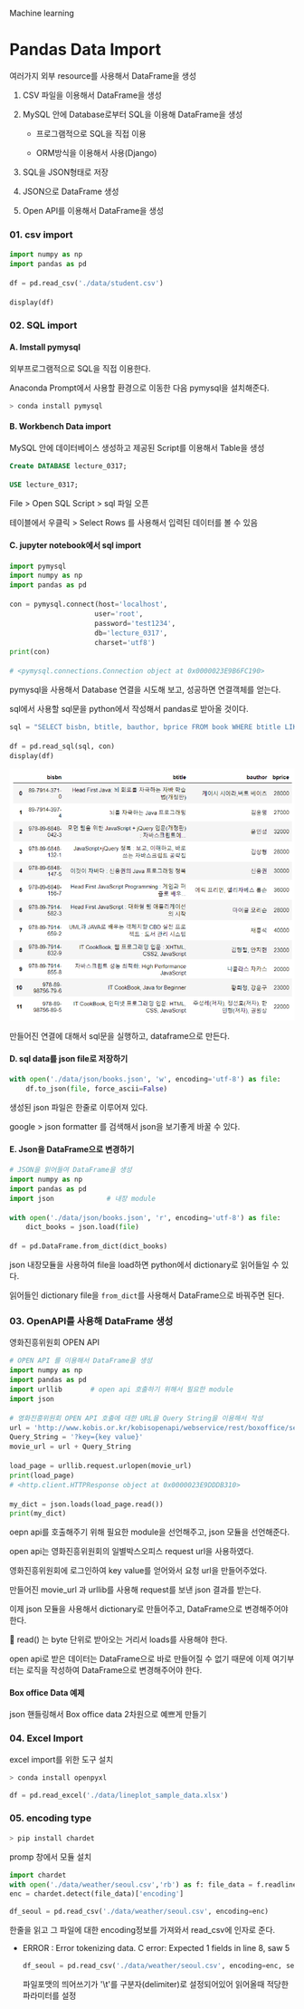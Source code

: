 Machine learning

# Pandas Data Import

여러가지 외부 resource를 사용해서 DataFrame을 생성

1. CSV 파일을 이용해서 DataFrame을 생성

2. MySQL 안에 Database로부터 SQL을 이용해 DataFrame을 생성

   - 프로그램적으로 SQL을 직접 이용

   - ORM방식을 이용해서 사용(Django)

3. SQL을 JSON형태로 저장

4. JSON으로 DataFrame 생성

5. Open API를 이용해서 DataFrame을 생성



### 01. csv import

```python
import numpy as np
import pandas as pd

df = pd.read_csv('./data/student.csv')

display(df)
```



### 02. SQL import

#### A. Imstall pymysql

외부프로그램적으로 SQL을 직접 이용한다.

Anaconda Prompt에서 사용할 환경으로 이동한 다음 pymysql을 설치해준다.

```powershell
> conda install pymysql
```

#### B. Workbench Data import

MySQL 안에 데이터베이스 생성하고 제공된 Script를 이용해서 Table을 생성

```sql
Create DATABASE lecture_0317;

USE lecture_0317;
```

File > Open SQL Script > sql 파일 오픈

테이블에서 우클릭 > Select Rows 를 사용해서 입력된 데이터를 볼 수 있음

#### C. jupyter notebook에서 sql import

```python
import pymysql
import numpy as np
import pandas as pd

con = pymysql.connect(host='localhost',
                     user='root',
                     password='test1234',
                     db='lecture_0317',
                     charset='utf8')
print(con)

# <pymysql.connections.Connection object at 0x0000023E9B6FC190>
```

pymysql을 사용해서 Database 연결을 시도해 보고, 성공하면 연결객체를 얻는다.

sql에서 사용할 sql문을 python에서 작성해서 pandas로 받아올 것이다.

```python
sql = "SELECT bisbn, btitle, bauthor, bprice FROM book WHERE btitle LIKE '%java%'"

df = pd.read_sql(sql, con)
display(df)
```

![image-20220317093857877](../img/image-20220317093857877.png)

만들어진 연결에 대해서 sql문을 실행하고, dataframe으로 만든다.

#### D. sql data를 json file로 저장하기

```python
with open('./data/json/books.json', 'w', encoding='utf-8') as file:
    df.to_json(file, force_ascii=False)
```

생성된 json 파일은 한줄로 이루어져 있다. 

google > json formatter 를 검색해서 json을 보기좋게 바꿀 수 있다.

#### E. Json을 DataFrame으로 변경하기

```python
# JSON을 읽어들여 DataFrame을 생성
import numpy as np
import pandas as pd
import json  			# 내장 module

with open('./data/json/books.json', 'r', encoding='utf-8') as file:
    dict_books = json.load(file)
    
df = pd.DataFrame.from_dict(dict_books)
```

json 내장모듈을 사용하여 file을 load하면 python에서 dictionary로 읽어들일 수 있다.

읽어들인 dictionary file을 `from_dict`를 사용해서 DataFrame으로 바꿔주면 된다.

### 03. OpenAPI를 사용해 DataFrame 생성

영화진흥위원회 OPEN API

```python
# OPEN API 를 이용해서 DataFrame을 생성
import numpy as np
import pandas as pd
import urllib       # open api 호출하기 위해서 필요한 module
import json

# 영화진흥위원회 OPEN API 호출에 대한 URL을 Query String을 이용해서 작성
url = 'http://www.kobis.or.kr/kobisopenapi/webservice/rest/boxoffice/searchDailyBoxOfficeList.json'
Query_String = '?key={key value}'
movie_url = url + Query_String

load_page = urllib.request.urlopen(movie_url)
print(load_page)
# <http.client.HTTPResponse object at 0x0000023E9DDDB310>

my_dict = json.loads(load_page.read())
print(my_dict)
```

oepn api를 호출해주기 위해 필요한 module을 선언해주고, json 모듈을 선언해준다.

open api는 영화진흥위원회의 일별박스오피스 request url을 사용하였다.

영화진흥위원회에 로그인하여 key value를 얻어와서 요청 url을 만들어주었다.

만들어진 movie_url 과 urllib를 사용해 request를 보낸 json 결과를 받는다.

이제 json 모듈을 사용해서 dictionary로 만들어주고, DataFrame으로 변경해주어야 한다.

👀 read() 는 byte 단위로 받아오는 거리서 loads를 사용해야 한다.

open api로 받은 데이터는 DataFrame으로 바로 만들어질 수 없기 때문에 이제 여기부터는 로직을 작성하여 DataFrame으로 변경해주어야 한다.

#### Box office Data 예제

json 핸들링해서 Box office data 2차원으로 예쁘게 만들기



### 04. Excel Import

excel import를 위한 도구 설치

```python
> conda install openpyxl
```

```python
df = pd.read_excel('./data/lineplot_sample_data.xlsx')
```



### 05. encoding type

```powershell
> pip install chardet
```

promp 창에서 모듈 설치

```python
import chardet
with open('./data/weather/seoul.csv','rb') as f: file_data = f.readline()
enc = chardet.detect(file_data)['encoding']
```
```python
df_seoul = pd.read_csv('./data/weather/seoul.csv', encoding=enc)
```

한줄을 읽고 그 파일에 대한 encoding정보를 가져와서 read_csv에 인자로 준다.

- ERROR : Error tokenizing data. C error: Expected 1 fields in line 8, saw 5

  ```python
  df_seoul = pd.read_csv('./data/weather/seoul.csv', encoding=enc, sep='\t')
  ```

  파일포맷의 띄어쓰기가 '\t'를 구분자(delimiter)로 설정되어있어 읽어올때 적당한 파라미터를 설정
